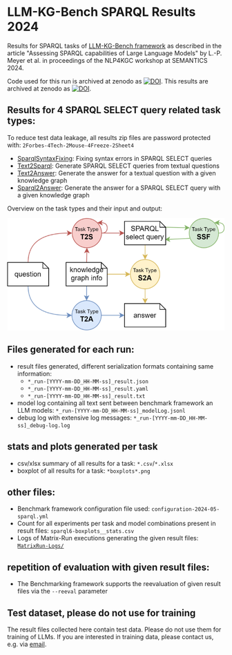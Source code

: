 # LLM-KG-Bench SPARQL Results 2024
Results for SPARQL tasks of [LLM-KG-Bench framework](https://github.com/AKSW/LLM-KG-Bench) as described in the article "Assessing SPARQL capabilities of Large Language Models" by L.-P. Meyer et al. in proceedings of the NLP4KGC workshop at SEMANTICS 2024.

Code used for this run is archived at zenodo as [![DOI](https://zenodo.org/badge/DOI/10.5281/zenodo.13622575.svg)](https://doi.org/10.5281/zenodo.13622575).
This results are archived at zenodo as [![DOI](https://zenodo.org/badge/DOI/10.5281/zenodo.13621581.svg)](https://doi.org/10.5281/zenodo.13621581).

## Results for 4 SPARQL SELECT query related task types:

To reduce test data leakage, all results zip files are password protected with: `2Forbes-4Tech-2Mouse-4Freeze-2Sheet4`

* [SparqlSyntaxFixing](SparqlSyntaxFixing/README.md): Fixing syntax errors in SPARQL SELECT queries
* [Text2Sparql](Text2Sparql/README.md): Generate SPARQL SELECT queries from textual questions
* [Text2Answer](Text2Answer/README.md): Generate the answer for a textual question with a given knowledge graph
* [Sparql2Answer](Sparql2Answer/README.md): Generate the answer for a SPARQL SELECT query with a given knowledge graph

Overview on the task types and their input and output:

![Overview on the task types](SPARQL-Task-Overview.drawio.svg)


## Files generated for each run:

* result files generated, different serialization formats containing same information:
    * `*_run-[YYYY-mm-DD_HH-MM-ss]_result.json`
    * `*_run-[YYYY-mm-DD_HH-MM-ss]_result.yaml`
    * `*_run-[YYYY-mm-DD_HH-MM-ss]_result.txt`
* model log containing all text sent between benchmark framework an LLM models: `*_run-[YYYY-mm-DD_HH-MM-ss]_modelLog.jsonl`
* debug log with extensive log messages: `*_run-[YYYY-mm-DD_HH-MM-ss]_debug-log.log`

## stats and plots generated per task
* csv/xlsx summary of all results for a task: `*.csv`/`*.xlsx`
* boxplot of all results for a task: `*boxplots*.png`

## other files:
* Benchmark framework configuration file used: `configuration-2024-05-sparql.yml`
* Count for all experiments per task and model combinations present in result files: `sparql6-boxplots__stats.csv`
* Logs of Matrix-Run executions generating the given result files: [`MatrixRun-Logs/`](MatrixRun-Logs/)

## repetition of evaluation with given result files:
* The Benchmarking framework supports the reevaluation of given result files via the `--reeval` parameter

## Test dataset, please do not use for training
The result files collected here contain test data. Please do not use them for training of LLMs. If you are interested in training data, please contact us, e.g.  via [email](https://orcid.org/0000-0001-5260-5181).